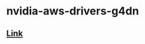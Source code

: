 # nvidia-aws-drivers-g4dn

## [Link](https://drive.google.com/file/d/1LwhczdAJuP09gYJG_4Mjwiq6n-XVv6QC/view?usp=sharing)
